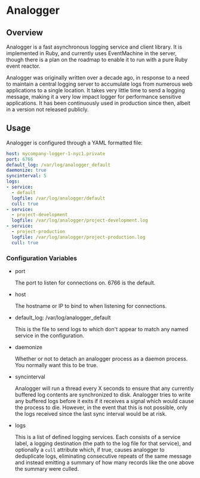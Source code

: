 # Analogger

## Overview

Analogger is a fast asynchronous logging service and client library. It is
implemented in Ruby, and currently uses EventMachine in the server, though
there is a plan on the roadmap to enable it to run with a pure Ruby event
reactor.

Analogger was originally written over a decade ago, in response to a need to
maintain a central logging server to accumulate logs from numerous web
applications to a single location. It takes very little time to send a logging
message, making it a very low impact logger for performance sensitive
applications. It has been continuously used in production since then, albeit
in a version not released publicly.

## Usage

Analogger is configured through a YAML formatted file:

```yaml
host: mycompany-logger-1-nyc1.private
port: 6766
default_log: /var/log/analogger_default
daemonize: true
syncinterval: 5
logs:
- service:
  - default
  logfile: /var/log/analogger/default
  cull: true
- service:
  - project-development
  logfile: /var/log/analogger/project-development.log
- service:
  - project-production
  logfile: /var/log/analogger/project-production.log
  cull: true
```

### Configuration Variables

* port

  The port to listen for connections on. 6766 is the default.

* host

  The hostname or IP to bind to when listening for connections.

* default_log: /var/log/analogger_default

  This is the file to send logs to which don't appear to match any named service in the configuration.

* daemonize

  Whether or not to detach an analogger process as a daemon process. You normally want this to be true.

* syncinterval

  Analogger will run a thread every X seconds to ensure that any currently buffered log contents are synchronized to disk. Analogger tries to write any buffered logs before it exits if it receives a signal which would cause the process to die. However, in the event that this is not possible, only the logs received since the last sync interval would be at risk.

* logs

  This is a list of defined logging services. Each consists of a service label, a logging destination (the path to the log file for that service), and optionally a `cull` attribute which, if true, causes analogger to deduplicate logs, eliminating consecutive repeats of the same message and instead emitting a summary of how many records like the one above the summary were culled.

